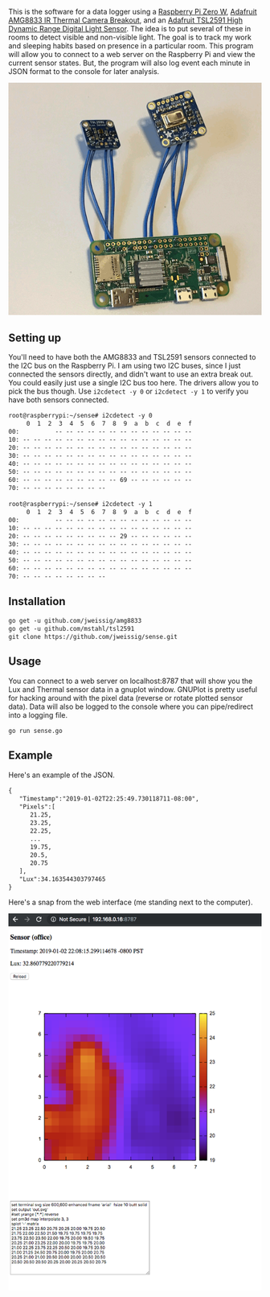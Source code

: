 This is the software for a data logger using a [Raspberry Pi Zero W](https://www.raspberrypi.org/products/raspberry-pi-zero-w/), [Adafruit AMG8833 IR Thermal Camera Breakout](https://www.adafruit.com/product/3538), and an [Adafruit TSL2591 High Dynamic Range Digital Light Sensor](https://www.adafruit.com/product/1980). The idea is to put several of these in rooms to detect visible and non-visible light. The goal is to track my work and sleeping habits based on presence in a particular room. This program will allow you to connect to a web server on the Raspberry Pi and view the current sensor states. But, the program will also log event each minute in JSON format to the console for later analysis.

![sensor](https://raw.githubusercontent.com/jweissig/sense/master/html/sensor.png)

## Setting up

You'll need to have both the AMG8833 and TSL2591 sensors connected to the I2C bus on the Raspberry Pi. I am using two I2C buses, since I just connected the sensors directly, and didn't want to use an extra break out. You could easily just use a single I2C bus too here. The drivers allow you to pick the bus though. Use `i2cdetect -y 0` or `i2cdetect -y 1` to verify you have both sensors connected.

    root@raspberrypi:~/sense# i2cdetect -y 0
         0  1  2  3  4  5  6  7  8  9  a  b  c  d  e  f
    00:          -- -- -- -- -- -- -- -- -- -- -- -- --
    10: -- -- -- -- -- -- -- -- -- -- -- -- -- -- -- --
    20: -- -- -- -- -- -- -- -- -- -- -- -- -- -- -- --
    30: -- -- -- -- -- -- -- -- -- -- -- -- -- -- -- --
    40: -- -- -- -- -- -- -- -- -- -- -- -- -- -- -- --
    50: -- -- -- -- -- -- -- -- -- -- -- -- -- -- -- --
    60: -- -- -- -- -- -- -- -- -- 69 -- -- -- -- -- --
    70: -- -- -- -- -- -- -- --

    root@raspberrypi:~/sense# i2cdetect -y 1
         0  1  2  3  4  5  6  7  8  9  a  b  c  d  e  f
    00:          -- -- -- -- -- -- -- -- -- -- -- -- --
    10: -- -- -- -- -- -- -- -- -- -- -- -- -- -- -- --
    20: -- -- -- -- -- -- -- -- -- 29 -- -- -- -- -- --
    30: -- -- -- -- -- -- -- -- -- -- -- -- -- -- -- --
    40: -- -- -- -- -- -- -- -- -- -- -- -- -- -- -- --
    50: -- -- -- -- -- -- -- -- -- -- -- -- -- -- -- --
    60: -- -- -- -- -- -- -- -- -- -- -- -- -- -- -- --
    70: -- -- -- -- -- -- -- --

## Installation

    go get -u github.com/jweissig/amg8833
    go get -u github.com/mstahl/tsl2591
    git clone https://github.com/jweissig/sense.git

## Usage

You can connect to a web server on localhost:8787 that will show you the Lux and Thermal sensor data in a gnuplot window. GNUPlot is pretty useful for hacking around with the pixel data (reverse or rotate plotted sensor data). Data will also be logged to the console where you can pipe/redirect into a logging file.

    go run sense.go

## Example

Here's an example of the JSON.

    {
       "Timestamp":"2019-01-02T22:25:49.730118711-08:00",
       "Pixels":[
          21.25,
          23.25,
          22.25,
          ...
          19.75,
          20.5,
          20.75
       ],
       "Lux":34.163544303797465
    }

Here's a snap from the web interface (me standing next to the computer).

![demo](https://raw.githubusercontent.com/jweissig/sense/master/html/demo.png)
